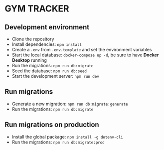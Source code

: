 # GYM TRACKER

## Development environment

- Clone the repository
- Install dependencies: `npm install`
- Create a `.env` from `.env.template` and set the environment variables
- Start the local database: `docker-compose up -d`, be sure to have **Docker Desktop** running
- Run the migrations: `npm run db:migrate`
- Seed the database: `npm run db:seed`
- Start the development server: `npm run dev`

## Run migrations
- Generate a new migration: `npm run db:migrate:generate`
- Run the migrations: `npm run db:migrate`

## Run migrations on production
- Install the global package: `npm install -g dotenv-cli`
- Run the migrations: `npm run db:migrate:prod`